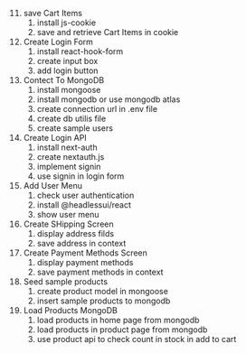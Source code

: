 11. save Cart Items
    1. install js-cookie
    2. save and retrieve Cart Items in cookie
12. Create Login Form
    1. install react-hook-form
    2. create input box
    3. add login button
13. Contect To MongoDB
    1. install mongoose
    2. install mongodb or use mongodb atlas
    3. create connection url in .env file
    4. create db utilis file
    5. create sample users
14. Create Login API
    1. install next-auth
    2. create nextauth.js
    3. implement signin
    4. use signin in login form
15. Add User Menu
    1. check user authentication
    2. install @headlessui/react
    3. show user menu
16. Create SHipping Screen
    1. display address filds
    2. save address in context
17. Create Payment Methods Screen
    1. display payment methods
    2. save payment methods in context
18. Seed sample products
    1. create product model in mongoose
    2. insert sample products to mongodb
19. Load Products MongoDB
    1. load products in home page from mongodb
    2. load products in product page from mongodb
    3. use product api to check count in stock in add to cart
